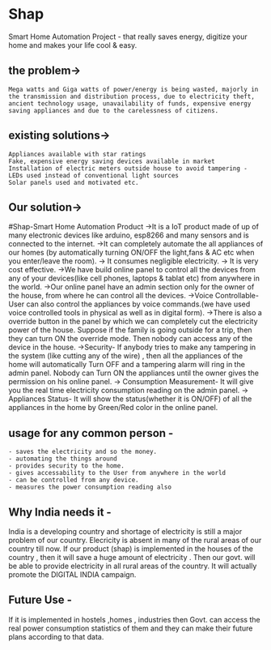 # Shap
Smart Home Automation Project - that really saves energy, digitize your home and makes your life cool &amp; easy.

## the problem->
	Mega watts and Giga watts of power/energy is being wasted, majorly in the transmission and distribution process, due to electricity theft, ancient technology usage, unavailability of funds, expensive energy saving appliances and due to the carelessness of citizens.

## existing solutions->
    Appliances available with star ratings
    Fake, expensive energy saving devices available in market
    Installation of electric meters outside house to avoid tampering - LEDs used instead of conventional light sources
    Solar panels used and motivated etc.

## Our solution->
#Shap-Smart Home Automation Product
	->It is a IoT product made of up of many electronic devices like arduino, esp8266 and many sensors and is connected to the internet.
	->It can completely automate the all appliances of our homes (by automatically turning ON/OFF the light,fans & AC etc when you enter/leave the room).
	-> It consumes negligible electricity.
	-> It is very cost effective.
	->We have build online panel to control all the devices from any of your devices(like cell phones, laptops & tablat etc) from anywhere in the world.
	->Our online panel have an admin section only for the owner of the house, from where he can control all the devices. 
	->Voice Controllable- User can also control the appliances by voice commands.(we have used voice controlled tools in physical as well as in digital form).
	->There is also a override button in the panel by which we can completely cut the electricity power of the house. Suppose if the family is going outside for a trip, then they can turn ON the override mode. Then nobody can access any of the device in the house. 
	->Security- If anybody tries to make any tampering in the system (like cutting any of the wire) , then all the appliances of the home will automatically Turn OFF and a tampering alarm will ring in the admin panel. Nobody can Turn ON the appliances until the owner gives the permission on his online panel.
	-> Consumption Measurement- It will give you the real time electricity consumption reading on the admin panel.
	-> Appliances Status- It will show the status(whether it is ON/OFF) of all the appliances in the home by Green/Red color in the online panel.

## usage for any common person - 
	- saves the electricity and so the money.
	- automating the things around
	- provides security to the home.
	- gives accessability to the User from anywhere in the world 
	- can be controlled from any device.
	- measures the power consumption reading also

## Why India needs it -
India is a developing country and shortage of electricity is still a major problem of our country. Elecricity is absent in many of the rural areas of our country till now. If our product (shap) is implemented in the houses of the country , then it will save a huge amount of electricity . Then our govt. will be able to provide electricity in all rural areas of the country. It will actually promote the DIGITAL INDIA campaign.

## Future Use - 
If it is implemented in hostels ,homes , industries then Govt. can access the real power consumption statistics of them and they can make their future plans according to that data.

